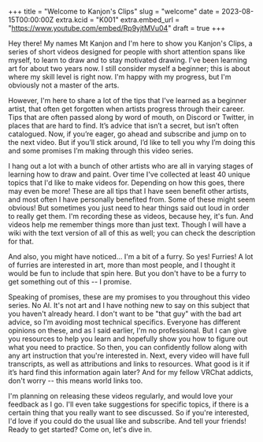 +++
title = "Welcome to Kanjon's Clips"
slug = "welcome"
date = 2023-08-15T00:00:00Z
extra.kcid = "K001"
extra.embed_url = "https://www.youtube.com/embed/Rp9yjtMVu04"
draft = true
+++

Hey there! My names Mt Kanjon and I'm here to show you Kanjon's Clips, a series of short videos designed for people with short attention spans like myself, to learn to draw and to stay motivated drawing.
I've been learning art for about two years now. I still consider myself a beginner; this is about where my skill level is right now. I'm happy with my progress, but I'm obviously not a master of the arts.

However, I'm here to share a lot of the tips that I've learned as a beginner artist, that often get forgotten when artists progress through their career. Tips that are often passed along by word of mouth, on Discord or Twitter, in places that are hard to find. It’s advice that isn’t a secret, but isn’t often catalogued.
Now, if you’re eager, go ahead and subscribe and jump on to the next video. But if you’ll stick around, I’d like to tell you why I’m doing this and some promises I’m making through this video series.

I hang out a lot with a bunch of other artists who are all in varying stages of learning how to draw and paint. Over time I've collected at least 40 unique topics that I'd like to make videos for. Depending on how this goes, there may even be more!
These are all tips that I have seen benefit other artists, and most often I have personally benefited from. Some of these might seem obvious! But sometimes you just need to hear things said out loud in order to really get them.
I'm recording these as videos, because hey, it's fun. And videos help me remember things more than just text. Though I will have a wiki with the text version of all of this as well; you can check the description for that.

And also, you might have noticed... I'm a bit of a furry. So yes! Furries! A lot of furries are interested in art, more than most people, and I thought it would be fun to include that spin here. But you don't have to be a furry to get something out of this -- I promise.

Speaking of promises, these are my promises to you throughout this video series.
No AI. It's not art and I have nothing new to say on this subject that you haven't already heard.
I don't want to be "that guy" with the bad art advice, so I’m avoiding most technical specifics. Everyone has different opinions on these, and as I said earlier, I'm no professional. But I can give you resources to help you learn and hopefully show you how to figure out what you need to practice. So then, you can confidently follow along with any art instruction that you're interested in.
Next, every video will have full transcripts, as well as attributions and links to resources. What good is it if it’s hard find this information again later? And for my fellow VRChat addicts, don't worry -- this means world links too.

I'm planning on releasing these videos regularly, and would love your feedback as I go. I'll even take suggestions for specific topics, if there is a certain thing that you really want to see discussed.
So if you're interested, I'd love if you could do the usual like and subscribe. And tell your friends! Ready to get started? Come on, let's dive in.
